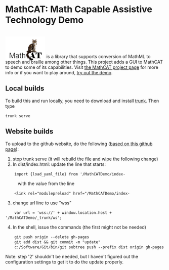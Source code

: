 # MathCAT: Math Capable Assistive Technology Demo
<img src="logo.png" style="position: relative; top: 16px; z-index: -1;"> is a library that supports conversion of MathML to speech and braille among other things.
This project adds a GUI to MathCAT to demo some of its capabilities.
Visit [the MathCAT project page](https://nsoiffer.github.io/MathCAT/) for more info or if you want to play around, [try out the demo](https://nsoiffer.github.io/MathCATDemo/).


## Local builds
To build this and run locally, you need to download and install [trunk](https://trunkrs.dev/guide/getting-started/installation.html). Then type
```
trunk serve
```

## Website builds
To upload to the github website, do the following ([based on this github page](https://gist.github.com/cobyism/4730490)):
1. stop trunk serve (it will rebuild the file and wipe the following change)
2. In dist/index.html: update the line that starts:
```
    import {load_yaml_file} from '/MathCATDemo/index-
```
&nbsp;&nbsp;&nbsp;&nbsp;&nbsp;&nbsp;&nbsp;&nbsp;&nbsp;&nbsp;with the value from the line
```
    <link rel="modulepreload" href="/MathCATDemo/index-
```
3. change url line to use "wss"
```
    var url = 'wss://' + window.location.host + '/MathCATDemo/_trunk/ws';
```
4. In the shell, issue the commands (the first might not be needed)
```
    git push origin --delete gh-pages
    git add dist && git commit -m "update"
    c:/Software/Git/bin/git subtree push --prefix dist origin gh-pages 
```

Note: step '2' shouldn't be needed, but I haven't figured out the configuration settings to get it to do the update properly.
